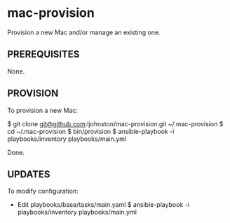 # mac-provision

Provision a new Mac and/or manage an existing one.

## PREREQUISITES

None.

## PROVISION

To provision a new Mac:

$ git clone git@github.com:ljohnston/mac-provision.git ~/.mac-provision
$ cd ~/.mac-provision
$ bin/provision
$ ansible-playbook -i playbooks/inventory playbooks/main.yml

Done.

## UPDATES

To modify configuration:

- Edit playbooks/base/tasks/main.yaml
$ ansible-playbook -i playbooks/inventory playbooks/main.yml
